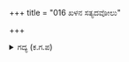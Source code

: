 +++
title = "016 ಖಳನ ಸತ್ಯದವೋಲು"

+++

<details><summary>ಗದ್ಯ (ಕ.ಗ.ಪ) </summary>

16. ಆ ಕೊಳವು  ದುಷ್ಟರ ಸತ್ಯದಂತೆ ಮೋಸ ಮಾಡಿ ನಕುಲನ  ಮನಸ್ಸನ್ನು  ಗೆದ್ದಿತು. ತಿಳಿದುಕೊಳ್ಳಲು ಅಸಾಧ್ಯವಾದ ಮಾಯೆಯ ಸೌಂದರ್ಯವು ಅವನ ಬುದ್ಧಿಯನ್ನು ಕೆಡಿಸಿತು. ಸ್ತ್ರೀಯರ ಮನಸ್ಸಿನಂತೆ ಅರ್ಥವಾಗದ ನೆಲೆಯನ್ನು ಹೊಂದಿದ್ದ ಆ ಕೃತಕ ಸರೋವರದ ಸರಳತೆಗೆ ನಕುಲನು ಸೋತು ಹೋದನು.
</details>
